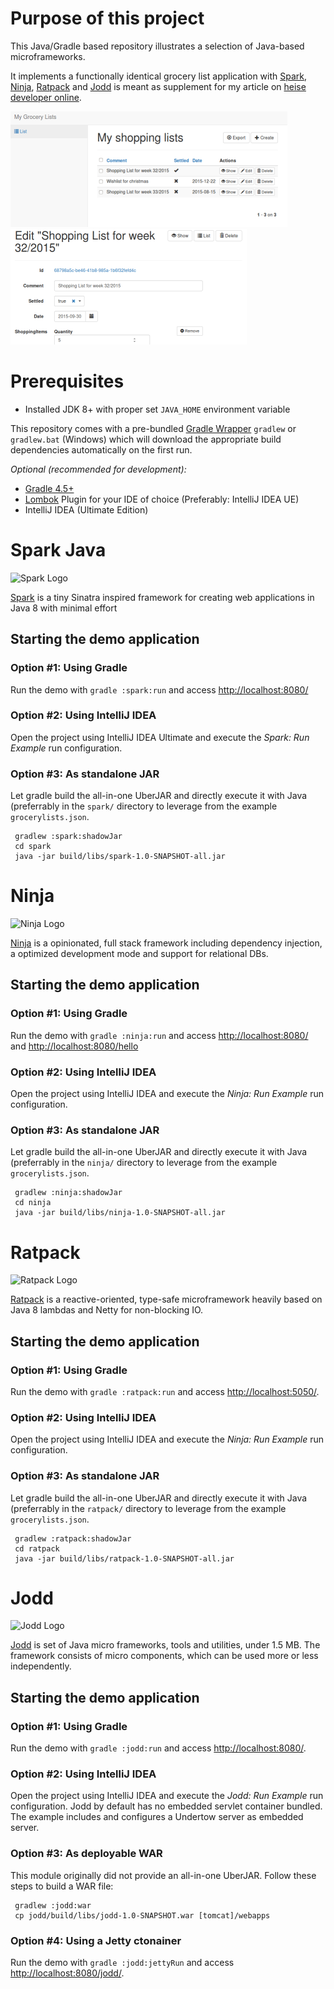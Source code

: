Purpose of this project
=======================
This Java/Gradle based repository illustrates a selection of Java-based
microframeworks. 
 
It implements a functionally identical grocery list application with [Spark](http://sparkjava.com/),
[Ninja](http://http://www.ninjaframework.org/), [Ratpack](http://ratpack.io/) and [Jodd](http://jodd.org/)
is meant as supplement for my article 
on [heise developer online](http://www.heise.de/developer/).

![Grocery list overview](docs/overview.png)
![Grocery list edit](docs/edit.png)


Prerequisites
==============
- Installed JDK 8+ with proper set `JAVA_HOME` environment variable

This repository comes with a pre-bundled [Gradle Wrapper](https://docs.gradle.org/current/userguide/gradle_wrapper.html)
`gradlew` or `gradlew.bat` (Windows) which will download the appropriate build dependencies automatically on the first 
run. 

*Optional (recommended for development):*
- [Gradle 4.5+](http://gradle.org/) 
- [Lombok](http://projectlombok.org/) Plugin for your IDE of choice (Preferably: IntelliJ IDEA UE)
- IntelliJ IDEA (Ultimate Edition) 


Spark Java
==========
![Spark Logo](http://sparkjava.com/img/logo.svg)

[Spark](http://sparkjava.com/) is a tiny Sinatra inspired framework for 
creating web applications in Java 8 with minimal effort

Starting the demo application
-----------------------------

### Option #1: Using Gradle
Run the demo with `gradle :spark:run` and access [http://localhost:8080/](http://localhost:8080/)

### Option #2: Using IntelliJ IDEA
Open the project using IntelliJ IDEA Ultimate and execute the _Spark: Run Example_ run configuration.

### Option #3: As standalone JAR
Let gradle build the all-in-one UberJAR and directly execute it with Java (preferrably in the `spark/`
directory to leverage from the example `grocerylists.json`.

     gradlew :spark:shadowJar
     cd spark
     java -jar build/libs/spark-1.0-SNAPSHOT-all.jar
      

Ninja
=====
![Ninja Logo](http://www.ninjaframework.org/ninja_logo.png)
      
[Ninja](http://http://www.ninjaframework.org/) is a opinionated, full stack framework including 
dependency injection, a optimized development mode and support for relational DBs.

Starting the demo application
-----------------------------

### Option #1: Using Gradle
Run the demo with `gradle :ninja:run` and access [http://localhost:8080/](http://localhost:8080/) 
and [http://localhost:8080/hello](http://localhost:8080/hello)

### Option #2: Using IntelliJ IDEA
Open the project using IntelliJ IDEA and execute the _Ninja: Run Example_ run configuration.

### Option #3: As standalone JAR
Let gradle build the all-in-one UberJAR and directly execute it with Java (preferrably in the `ninja/`
directory to leverage from the example `grocerylists.json`.

     gradlew :ninja:shadowJar
     cd ninja
     java -jar build/libs/ninja-1.0-SNAPSHOT-all.jar

      
      
Ratpack
=======
![Ratpack Logo](https://rawgit.com/ratpack/ratpack/v1.1.1/ratpack-manual/src/assets/images/ratpack-logo.png)
      
[Ratpack](http://ratpack.io/) is a reactive-oriented, type-safe microframework heavily based on Java 8 lambdas
and Netty for non-blocking IO.

Starting the demo application
-----------------------------

### Option #1: Using Gradle
Run the demo with `gradle :ratpack:run` and access [http://localhost:5050/](http://localhost:5050/).

### Option #2: Using IntelliJ IDEA
Open the project using IntelliJ IDEA and execute the _Ninja: Run Example_ run configuration.

### Option #3: As standalone JAR
Let gradle build the all-in-one UberJAR and directly execute it with Java (preferrably in the `ratpack/`
directory to leverage from the example `grocerylists.json`.

     gradlew :ratpack:shadowJar
     cd ratpack
     java -jar build/libs/ratpack-1.0-SNAPSHOT-all.jar      



Jodd
=======
![Jodd Logo](https://rawgit.com/oblac/jodd/master/src/site/resources/images/jodd.png)
      
[Jodd](http://jodd.org/) is set of Java micro frameworks, tools and utilities, under 1.5 MB.
The framework consists of micro components, which can be used more or less independently.

                         

Starting the demo application
-----------------------------

### Option #1: Using Gradle
Run the demo with `gradle :jodd:run` and access [http://localhost:8080/](http://localhost:8080/).

### Option #2: Using IntelliJ IDEA
Open the project using IntelliJ IDEA and execute the _Jodd: Run Example_ run configuration.
Jodd by default has no embedded servlet container bundled. The example includes and configures
a Undertow server as embedded server.

### Option #3: As deployable WAR
This module originally did not provide an all-in-one UberJAR. 
Follow these steps to build a WAR file:

     gradlew :jodd:war
     cp jodd/build/libs/jodd-1.0-SNAPSHOT.war [tomcat]/webapps

### Option #4: Using a Jetty ctonainer
Run the demo with `gradle :jodd:jettyRun` and access [http://localhost:8080/jodd/](http://localhost:8080/jodd/).
